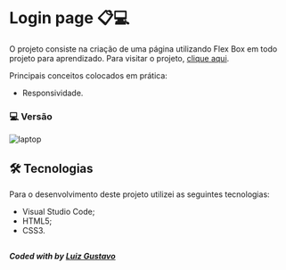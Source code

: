 # Login page 📋💻
O projeto consiste na criação de uma página utilizando Flex Box em todo projeto para aprendizado.
Para visitar o projeto, <a href="https://lgluiz1.github.io/front-end-flex-box/">clique aqui</a>.

Principais conceitos colocados em prática:
<ul>
  <li>Responsividade.</li>
</ul> 

### 💻 Versão 
![laptop](https://user-images.githubusercontent.com/125038498/228018009-498209b5-da43-4ec6-81c8-d19fcbfb543f.gif)


## 🛠 Tecnologias
Para o desenvolvimento deste projeto utilizei as seguintes tecnologias:
<ul>
  <li>Visual Studio Code;</li>
  <li>HTML5;</li>
  <li>CSS3.</li>
</ul>

## 

## 
##### Coded with  by <a href="https://github.com/nataliakrein/">Luiz Gustavo</a>
